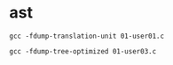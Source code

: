# ast
```
gcc -fdump-translation-unit 01-user01.c
```

```
gcc -fdump-tree-optimized 01-user03.c
```
